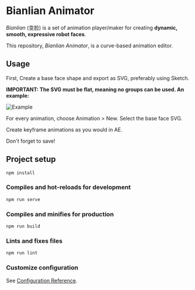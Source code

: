 # Bianlian Animator
_Bianlian_ (变脸) is a set of animation player/maker for creating **dynamic, smooth, expressive robot faces**. 

This repository, _Bianlian Animator_, is a curve-based animation editor.

## Usage
First, Create a base face shape and export as SVG, preferably using Sketch. 

**IMPORTANT: The SVG must be flat, meaning no groups can be used. An example:**

![Example](./assets/svg-exmaple.png)

For every animation, choose Animation > New. Select the base face SVG.

Create keyframe animations as you would in AE.

Don't forget to save!

## Project setup
```
npm install
```

### Compiles and hot-reloads for development
```
npm run serve
```

### Compiles and minifies for production
```
npm run build
```

### Lints and fixes files
```
npm run lint
```

### Customize configuration
See [Configuration Reference](https://cli.vuejs.org/config/).
